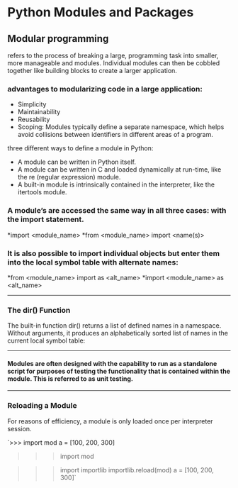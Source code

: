 
# Python Modules and Packages
## Modular programming
refers to the process of breaking a large,  programming task into smaller, more manageable and modules. Individual modules can then be cobbled together like building blocks to create a larger application.

### advantages to modularizing code in a large application:

- Simplicity
- Maintainability
- Reusability
- Scoping: Modules typically define a separate namespace, which helps avoid collisions between identifiers in different areas of a program.

three different ways to define a module in Python:

- A module can be written in Python itself.
- A module can be written in C and loaded dynamically at run-time, like the re (regular expression) module.
- A built-in module is intrinsically contained in the interpreter, like the itertools module.

### A module’s  are accessed the same way in all three cases: with the import statement.
*import <module_name>
*from <module_name> import <name(s)>
### It is also possible to import individual objects but enter them into the local symbol table with alternate names:
*from <module_name> import <name> as <alt_name>
*import <module_name> as <alt_name>
  
  
  ______________________________________
  ### The dir() Function
The built-in function dir() returns a list of defined names in a namespace. Without arguments, it produces an alphabetically sorted list of names in the current local symbol table:
  ______________________________________

#### Modules are often designed with the capability to run as a standalone script for purposes of testing the functionality that is contained within the module. This is referred to as unit testing. 
  ______________________________________
### Reloading a Module
For reasons of efficiency, a module is only loaded once per interpreter session. 

`>>> import mod
a = [100, 200, 300]

>>> import mod

>>> import importlib
>>> importlib.reload(mod)
a = [100, 200, 300]`


